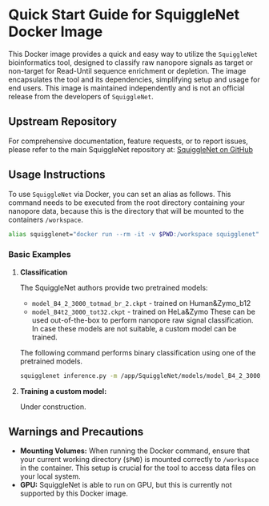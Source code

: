 # Quick Start Guide for SquiggleNet Docker Image

This Docker image provides a quick and easy way to utilize the `SquiggleNet` bioinformatics tool, designed to classify raw nanopore signals as target or non-target for Read-Until sequence enrichment or depletion. The image encapsulates the tool and its dependencies, simplifying setup and usage for end users. This image is maintained independently and is not an official release from the developers of `SquiggleNet`.

## Upstream Repository

For comprehensive documentation, feature requests, or to report issues, please refer to the main SquiggleNet repository at:
[SquiggleNet on GitHub](https://github.com/welch-lab/SquiggleNet)

## Usage Instructions

To use `SquiggleNet` via Docker, you can set an alias as follows. This command needs to be executed from the root directory containing your nanopore data, because this is the directory that will be mounted to the containers `/workspace`.

```bash
alias squigglenet="docker run --rm -it -v $PWD:/workspace squigglenet"
```

### Basic Examples

1. **Classification**

	The SquiggleNet authors provide two pretrained models:
	- `model_B4_2_3000_totmad_br_2.ckpt` - trained on Human&Zymo_b12
	- `model_B4t2_3000_tot32.ckpt` - trained on HeLa&Zymo
	These can be used out-of-the-box to perform nanopore raw signal classification. In case these models are not suitable, a custom model can be trained.
	
	The following command performs binary classification using one of the pretrained models.
	```bash
	squigglenet inference.py -m /app/SquiggleNet/models/model_B4_2_3000_totmad_br_2.ckpt -i /workspace/nanopore_fast5s -o /workspace/squigglenet_results`
	```
	
2. **Training a custom model:**

	Under construction.

## Warnings and Precautions

- **Mounting Volumes:** When running the Docker command, ensure that your current working directory (`$PWD`) is mounted correctly to `/workspace` in the container. This setup is crucial for the tool to access data files on your local system.
- **GPU:** SquiggleNet is able to run on GPU, but this is currently not supported by this Docker image.
